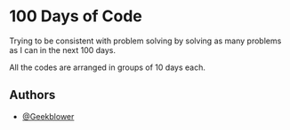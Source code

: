 # 100 Days of Code

Trying to be consistent with problem solving by solving as many problems as I can in the next 100 days.

All the codes are arranged in groups of 10 days each.


## Authors

- [@Geekblower](https://www.github.com/geekblower)
